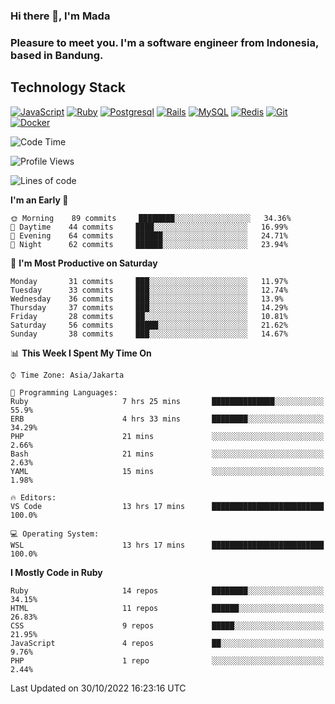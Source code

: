 ### Hi there 👋, I'm Mada
### Pleasure to meet you. I'm a software engineer from Indonesia, based in Bandung.

## Technology Stack

[![JavaScript](https://img.shields.io/badge/-JavaScript-%23F7DF1C?style=flat-square&logo=javascript&logoColor=000000&labelColor=%23F7DF1C&color=%23FFCE5A)](https://www.javascript.com/)
[![Ruby](https://img.shields.io/badge/Ruby-CC342D?style=flat-square&logo=ruby&logoColor=white)](https://www.ruby-lang.org/en/)
[![Postgresql](https://img.shields.io/badge/PostgreSQL-316192?style=flat-square&logo=postgresql&logoColor=ffffff)](https://www.postgresql.org/)
[![Rails](https://img.shields.io/badge/Ruby_on_Rails-CC0000?style=flat-square&logo=ruby-on-rails&logoColor=white)](https://rubyonrails.org/)
[![MySQL](https://img.shields.io/badge/-MySQL-4479A1?style=flat-square&logo=MySQL&logoColor=ffffff)](https://www.mysql.com/)
[![Redis](https://img.shields.io/badge/-Redis-DC382D?style=flat-square&logo=Redis&logoColor=ffffff)](https://redis.io/)
[![Git](https://img.shields.io/badge/-Git-%23F05032?style=flat-square&logo=git&logoColor=%23ffffff)](https://git-scm.com/)
[![Docker](https://img.shields.io/badge/-Docker-2496ED?style=flat-square&logo=docker&logoColor=ffffff)](https://www.docker.com/)
<!--
**madaarya/madaarya** is a ✨ _special_ ✨ repository because its `README.md` (this file) appears on your GitHub profile.

Here are some ideas to get you started:

- 🔭 I’m currently working on ...
- 🌱 I’m currently learning ...
- 👯 I’m looking to collaborate on ...
- 🤔 I’m looking for help with ...
- 💬 Ask me about ...
- 📫 How to reach me: ...
- 😄 Pronouns: ...
- ⚡ Fun fact: ...
-->
<!--START_SECTION:waka-->
![Code Time](http://img.shields.io/badge/Code%20Time-4%2C979%20hrs%2040%20mins-blue)

![Profile Views](http://img.shields.io/badge/Profile%20Views-0-blue)

![Lines of code](https://img.shields.io/badge/From%20Hello%20World%20I%27ve%20Written-857%20Thousand%20lines%20of%20code-blue)

**I'm an Early 🐤** 

```text
🌞 Morning    89 commits     ████████░░░░░░░░░░░░░░░░░   34.36% 
🌆 Daytime    44 commits     ████░░░░░░░░░░░░░░░░░░░░░   16.99% 
🌃 Evening    64 commits     ██████░░░░░░░░░░░░░░░░░░░   24.71% 
🌙 Night      62 commits     ██████░░░░░░░░░░░░░░░░░░░   23.94%

```
📅 **I'm Most Productive on Saturday** 

```text
Monday       31 commits     ███░░░░░░░░░░░░░░░░░░░░░░   11.97% 
Tuesday      33 commits     ███░░░░░░░░░░░░░░░░░░░░░░   12.74% 
Wednesday    36 commits     ███░░░░░░░░░░░░░░░░░░░░░░   13.9% 
Thursday     37 commits     ███░░░░░░░░░░░░░░░░░░░░░░   14.29% 
Friday       28 commits     ██░░░░░░░░░░░░░░░░░░░░░░░   10.81% 
Saturday     56 commits     █████░░░░░░░░░░░░░░░░░░░░   21.62% 
Sunday       38 commits     ███░░░░░░░░░░░░░░░░░░░░░░   14.67%

```


📊 **This Week I Spent My Time On** 

```text
⌚︎ Time Zone: Asia/Jakarta

💬 Programming Languages: 
Ruby                     7 hrs 25 mins       ██████████████░░░░░░░░░░░   55.9% 
ERB                      4 hrs 33 mins       ████████░░░░░░░░░░░░░░░░░   34.29% 
PHP                      21 mins             ░░░░░░░░░░░░░░░░░░░░░░░░░   2.66% 
Bash                     21 mins             ░░░░░░░░░░░░░░░░░░░░░░░░░   2.63% 
YAML                     15 mins             ░░░░░░░░░░░░░░░░░░░░░░░░░   1.98%

🔥 Editors: 
VS Code                  13 hrs 17 mins      █████████████████████████   100.0%

💻 Operating System: 
WSL                      13 hrs 17 mins      █████████████████████████   100.0%

```

**I Mostly Code in Ruby** 

```text
Ruby                     14 repos            ████████░░░░░░░░░░░░░░░░░   34.15% 
HTML                     11 repos            ██████░░░░░░░░░░░░░░░░░░░   26.83% 
CSS                      9 repos             █████░░░░░░░░░░░░░░░░░░░░   21.95% 
JavaScript               4 repos             ██░░░░░░░░░░░░░░░░░░░░░░░   9.76% 
PHP                      1 repo              ░░░░░░░░░░░░░░░░░░░░░░░░░   2.44%

```



 Last Updated on 30/10/2022 16:23:16 UTC
<!--END_SECTION:waka-->
